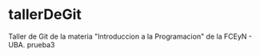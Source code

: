 # tallerDeGit

Taller de Git de la materia "Introduccion a la Programacion" de la FCEyN - UBA. prueba3
